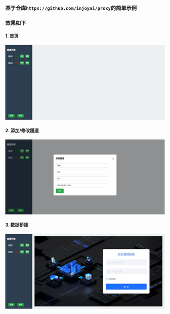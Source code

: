 ### 基于仓库`https://github.com/injoyai/proxy`的简单示例

### 效果如下

#### 1. 首页
![](docs/index.png)

#### 2. 添加/修改隧道
![](docs/add.png)

#### 3. 数据桥接
![](docs/bridge.png)
